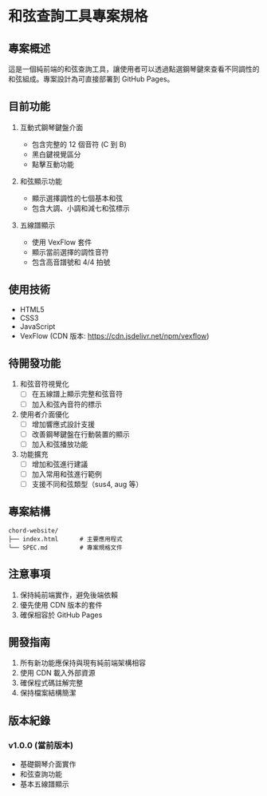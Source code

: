 # 和弦查詢工具專案規格

## 專案概述
這是一個純前端的和弦查詢工具，讓使用者可以透過點選鋼琴鍵來查看不同調性的和弦組成。專案設計為可直接部署到 GitHub Pages。

## 目前功能
1. 互動式鋼琴鍵盤介面
   - 包含完整的 12 個音符 (C 到 B)
   - 黑白鍵視覺區分
   - 點擊互動功能

2. 和弦顯示功能
   - 顯示選擇調性的七個基本和弦
   - 包含大調、小調和減七和弦標示

3. 五線譜顯示
   - 使用 VexFlow 套件
   - 顯示當前選擇的調性音符
   - 包含高音譜號和 4/4 拍號

## 使用技術
- HTML5
- CSS3
- JavaScript
- VexFlow (CDN 版本: https://cdn.jsdelivr.net/npm/vexflow)

## 待開發功能
1. 和弦音符視覺化
   - [ ] 在五線譜上顯示完整和弦音符
   - [ ] 加入和弦內音符的標示

2. 使用者介面優化
   - [ ] 增加響應式設計支援
   - [ ] 改善鋼琴鍵盤在行動裝置的顯示
   - [ ] 加入和弦播放功能

3. 功能擴充
   - [ ] 增加和弦進行建議
   - [ ] 加入常用和弦進行範例
   - [ ] 支援不同和弦類型（sus4, aug 等）

## 專案結構
```
chord-website/
├── index.html      # 主要應用程式
└── SPEC.md         # 專案規格文件
```

## 注意事項
1. 保持純前端實作，避免後端依賴
2. 優先使用 CDN 版本的套件
3. 確保相容於 GitHub Pages

## 開發指南
1. 所有新功能應保持與現有純前端架構相容
2. 使用 CDN 載入外部資源
3. 確保程式碼註解完整
4. 保持檔案結構簡潔

## 版本紀錄
### v1.0.0 (當前版本)
- 基礎鋼琴介面實作
- 和弦查詢功能
- 基本五線譜顯示
